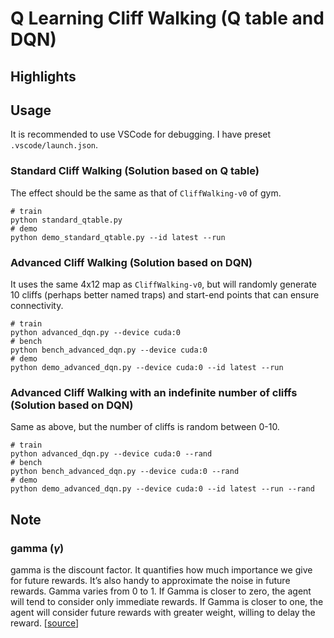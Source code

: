 # Q Learning Cliff Walking (Q table and DQN)

## Highlights

## Usage

It is recommended to use VSCode for debugging. I have preset `.vscode/launch.json`.

### Standard Cliff Walking (Solution based on Q table)

The effect should be the same as that of `CliffWalking-v0` of gym.

```
# train
python standard_qtable.py
# demo
python demo_standard_qtable.py --id latest --run
```

### Advanced Cliff Walking (Solution based on DQN)

It uses the same 4x12 map as `CliffWalking-v0`, but will randomly generate 10 cliffs (perhaps better named traps) and start-end points that can ensure connectivity.

```
# train
python advanced_dqn.py --device cuda:0
# bench
python bench_advanced_dqn.py --device cuda:0
# demo
python demo_advanced_dqn.py --device cuda:0 --id latest --run
```

### Advanced Cliff Walking with an indefinite number of cliffs (Solution based on DQN)

Same as above, but the number of cliffs is random between 0-10.

```
# train
python advanced_dqn.py --device cuda:0 --rand
# bench
python bench_advanced_dqn.py --device cuda:0 --rand
# demo
python demo_advanced_dqn.py --device cuda:0 --id latest --run --rand
```

## Note

### gamma ($\gamma$)

gamma is the discount factor. It quantifies how much importance we give for future rewards. It’s also handy to approximate the noise in future rewards. Gamma varies from 0 to 1. If Gamma is closer to zero, the agent will tend to consider only immediate rewards. If Gamma is closer to one, the agent will consider future rewards with greater weight, willing to delay the reward. [[source](https://towardsdatascience.com/practical-reinforcement-learning-02-getting-started-with-q-learning-582f63e4acd9)]